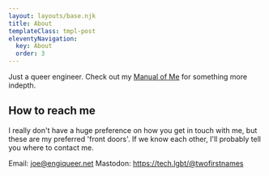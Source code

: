 ```yaml
---
layout: layouts/base.njk
title: About
templateClass: tmpl-post
eleventyNavigation:
  key: About
  order: 3
---
```


Just a queer engineer. Check out my [Manual of Me](/manual-of-me) for something more indepth.

## How to reach me

I really don't have a huge preference on how you get in touch with me, but these are my preferred 'front doors'. If we know each other, I'll probably tell you where to contact me.

Email: [joe@engiqueer.net](mailto:joe@engiqueer.net)
Mastodon: https://tech.lgbt/@twofirstnames
